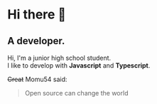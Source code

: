 # Hi there 👋
## A developer.

Hi, I'm a junior high school student.  
I like to develop with **Javascript** and **Typescript**.  

~~Great~~ Momu54 said:  
> Open source can change the world

<!--
**momu54/momu54** is a ✨ _special_ ✨ repository because its `README.md` (this file) appears on your GitHub profile.

Here are some ideas to get you started:

- 🔭 I’m currently working on ...
- 🌱 I’m currently learning ...
- 👯 I’m looking to collaborate on ...
- 🤔 I’m looking for help with ...
- 💬 Ask me about ...
- 📫 How to reach me: ...
- 😄 Pronouns: ...
- ⚡ Fun fact: ...
-->
